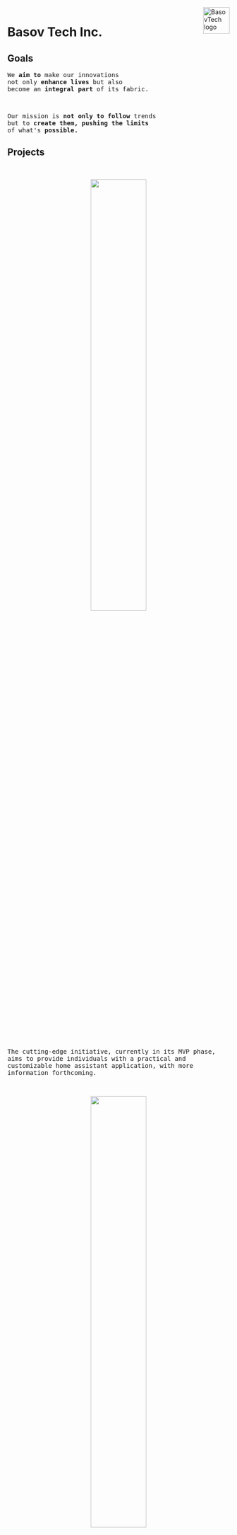 <a href="https://basov.tech/">
    <img src="https://www.basov.tech/assets/src/logo.png" alt="BasovTech logo" title="BasovTech" align="right" height="60" />
</a>

# Basov Tech Inc.

## Goals

<p>
    <samp>
        We <strong>aim to</strong> make our innovations<br>
        not only <strong>enhance lives</strong> but also<br>
        become an <strong>integral part</strong> of its fabric.
    </samp>
</p>
<br>
<p>
    <samp>
        Our mission is <strong>not only to follow</strong> trends<br>
        but to <strong>create them, pushing the limits</strong><br>
        of what's <strong>possible.</strong>
    </samp>
</p>

## Projects

<br>
<p align="center">
  <img src="https://basov.tech/assets/src/smart_house.jpg" width=50%>
</p>
<p>
    <samp>
        The cutting-edge initiative, currently in its MVP phase,
        aims to provide individuals with a practical and customizable home assistant application,
        with more information forthcoming.
    </samp>
</p>
<br>

<p align="center">
  <img src="https://basov.tech/assets/src/vision_2.jpg" width=50%>
</p>
<p>
    <samp>
        Education and Mentorship Program,
        Designed for individuals aspiring to become proficient software developers,
        offers an excellent opportunity to acquire programming skills from passionate
        and experienced professionals in the field.
    </samp>
</p>

## Links

[Website](https://basov.tech/) &emsp;
[YouTube](https://www.youtube.com/@maksym_basov) &emsp;
[LinkedIn](https://www.linkedin.com/company/basov-tech)
